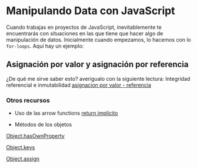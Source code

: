 # Manipulando Data con JavaScript

Cuando trabajas en proyectos de JavaScript, inevitablemente te encuentrarás con
situaciones en las que tiene que hacer algo de manipulación de datos.
Inicialmente cuando empezamos, lo hacemos con lo `for-loops`.
Aquí hay un ejemplo:

## Asignación por valor y asignación por referencia

¿De qué me sirve saber esto?
averigualo con la siguiente lectura: Integridad referencial e inmutabilidad
[asignacion por valor - referencia](https://medium.com/laboratoria-developers/por-valor-vs-por-referencia-en-javascript-de3daf53a8b9)

### Otros recursos

- Uso de las arrow functions
[return implicito](https://jaketrent.com/post/javascript-arrow-function-return-rules/)

- Métodos de los objetos

 [Object.hasOwnProperty](https://alligator.io/js/dealing-with-objects)

 [Object.keys](https://alligator.io/js/dealing-with-objects)
 
 [Object.assign](https://alligator.io/js/dealing-with-objects)
